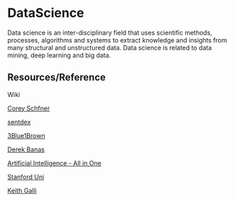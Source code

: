 # DataScience
Data science is an inter-disciplinary field that uses scientific methods, processes, algorithms and systems to extract knowledge and insights from many structural and unstructured data. Data science is related to data mining, deep learning and big data.

<h2>Resources/Reference</h2
<a href="https://www.wikipedia.org">Wiki</a><br>

<a href="https://www.youtube.com/channel/UCCezIgC97PvUuR4_gbFUs5g">Corey Schfner</a><br>

<a href="https://www.youtube.com/playlist?list=PLQVvvaa0QuDfKTOs3Keq_kaG2P55YRn5v">sentdex</a><br>

<a href="https://www.youtube.com/channel/UCYO_jab_esuFRV4b17AJtAw">3Blue1Brown</a><br>

<a href="https://www.youtube.com/channel/UCwRXb5dUK4cvsHbx-rGzSgw">Derek Banas</a><br>

<a href="https://www.youtube.com/channel/UC5zx8Owijmv-bbhAK6Z9apg">Artificial Intelligence - All in One</a><br>

<a href="https://www.youtube.com/channel/UCBa5G_ESCn8Yd4vw5U-gIcg">Stanford Uni</a><br>

<a href="https://www.youtube.com/channel/UCq6XkhO5SZ66N04IcPbqNcw">Keith Galli</a><br>

